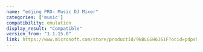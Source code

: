 ```yaml
---
name: "edjing PRO- Music DJ Mixer"
categories: ['music']
compatibility: emulation
display_result: "Compatible"
version_from: "1.1.15.0"
link: https://www.microsoft.com/store/productId/9NBLGGH6J61F?ocid=pdpshare
---
```


